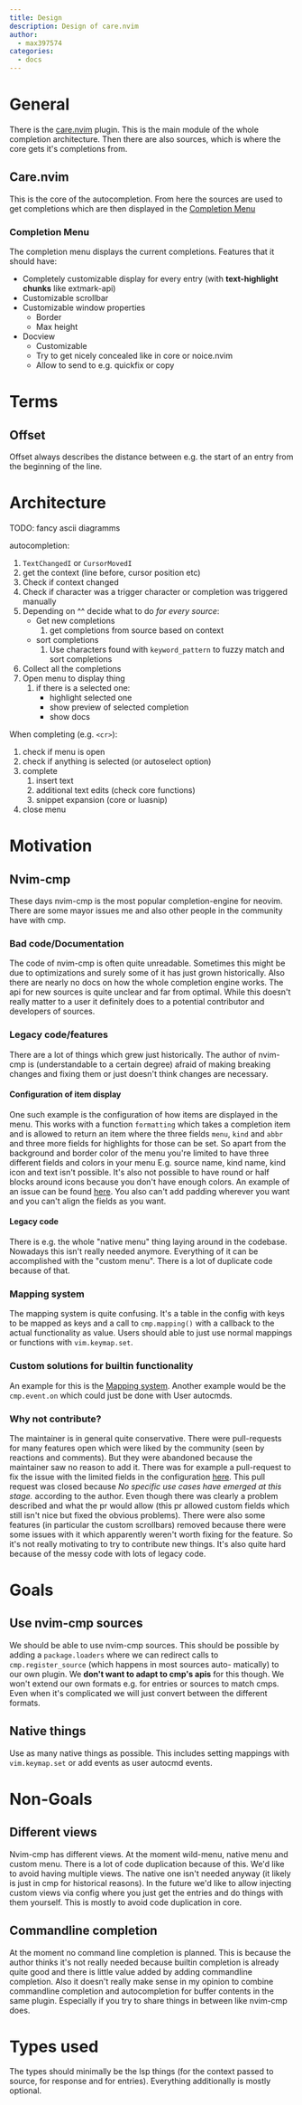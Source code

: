 ```yaml
---
title: Design
description: Design of care.nvim
author:
  - max397574
categories:
  - docs
---
```


# General

There is the [care.nvim](https://github.com/max397574/care.nvim) plugin. This is
the main module of the whole completion architecture. Then there are also
sources, which is where the core gets it's completions from.

## Care.nvim

This is the core of the autocompletion. From here the sources are used to get
completions which are then displayed in the [Completion Menu](#completion-menu)

### Completion Menu

The completion menu displays the current completions. Features that it should
have:

- Completely customizable display for every entry (with **text-highlight
  chunks** like extmark-api)
- Customizable scrollbar
- Customizable window properties
  - Border
  - Max height
- Docview
  - Customizable
  - Try to get nicely concealed like in core or noice.nvim
  - Allow to send to e.g. quickfix or copy

# Terms

## Offset

Offset always describes the distance between e.g. the start of an entry from the
beginning of the line.

# Architecture

TODO: fancy ascii diagramms

autocompletion:

1. `TextChangedI` or `CursorMovedI`
2. get the context (line before, cursor position etc)
3. Check if context changed
4. Check if character was a trigger character or completion was triggered
   manually
5. Depending on ^^ decide what to do _for every source_:
   - Get new completions
     1. get completions from source based on context
   - sort completions
     1. Use characters found with `keyword_pattern` to fuzzy match and sort
        completions
6. Collect all the completions
7. Open menu to display thing
   1. if there is a selected one:
      - highlight selected one
      - show preview of selected completion
      - show docs

When completing (e.g. `<cr>`):

1. check if menu is open
2. check if anything is selected (or autoselect option)
3. complete
   1. insert text
   2. additional text edits (check core functions)
   3. snippet expansion (core or luasnip)
4. close menu

# Motivation

## Nvim-cmp

These days nvim-cmp is the most popular completion-engine for neovim. There are
some mayor issues me and also other people in the community have with cmp.

### Bad code/Documentation

The code of nvim-cmp is often quite unreadable. Sometimes this might be due to
optimizations and surely some of it has just grown historically. Also there are
nearly no docs on how the whole completion engine works. The api for new sources
is quite unclear and far from optimal. While this doesn't really matter to a
user it definitely does to a potential contributor and developers of sources.

### Legacy code/features

There are a lot of things which grew just historically. The author of nvim-cmp
is (understandable to a certain degree) afraid of making breaking changes and
fixing them or just doesn't think changes are necessary.

#### Configuration of item display

One such example is the configuration of how items are displayed in the menu.
This works with a function `formatting` which takes a completion item and is
allowed to return an item where the three fields `menu`, `kind` and `abbr` and
three more fields for highlights for those can be set. So apart from the
background and border color of the menu you're limited to have three different
fields and colors in your menu E.g. source name, kind name, kind icon and text
isn't possible. It's also not possible to have round or half blocks around icons
because you don't have enough colors. An example of an issue can be found
[here](https://github.com/hrsh7th/nvim-cmp/issues/1599). You also can't add
padding wherever you want and you can't align the fields as you want.

#### Legacy code

There is e.g. the whole "native menu" thing laying around in the codebase.
Nowadays this isn't really needed anymore. Everything of it can be accomplished
with the "custom menu". There is a lot of duplicate code because of that.

### Mapping system

The mapping system is quite confusing. It's a table in the config with keys to
be mapped as keys and a call to `cmp.mapping()` with a callback to the actual
functionality as value. Users should able to just use normal mappings or
functions with `vim.keymap.set`.

### Custom solutions for builtin functionality

An example for this is the [Mapping system](#mapping-system). Another example
would be the `cmp.event.on` which could just be done with User autocmds.

### Why not contribute?

The maintainer is in general quite conservative. There were pull-requests for
many features open which were liked by the community (seen by reactions and
comments). But they were abandoned because the maintainer saw no reason to add
it. There was for example a pull-request to fix the issue with the limited
fields in the configuration
[here](https://github.com/hrsh7th/nvim-cmp/pull/1238). This pull request was
closed because _No specific use cases have emerged at this stage._ according to
the author. Even though there was clearly a problem described and what the pr
would allow (this pr allowed custom fields which still isn't nice but fixed the
obvious problems). There were also some features (in particular the custom
scrollbars) removed because there were some issues with it which apparently
weren't worth fixing for the feature. So it's not really motivating to try to
contribute new things. It's also quite hard because of the messy code with lots
of legacy code.

# Goals

## Use nvim-cmp sources

We should be able to use nvim-cmp sources. This should be possible by adding a
`package.loaders` where we can redirect calls to `cmp.register_source` (which
happens in most sources auto- matically) to our own plugin. We **don't want to
adapt to cmp's apis** for this though. We won't extend our own formats e.g. for
entries or sources to match cmps. Even when it's complicated we will just
convert between the different formats.

## Native things

Use as many native things as possible. This includes setting mappings with
`vim.keymap.set` or add events as user autocmd events.

# Non-Goals

## Different views

Nvim-cmp has different views. At the moment wild-menu, native menu and custom
menu. There is a lot of code duplication because of this. We'd like to avoid
having multiple views. The native one isn't needed anyway (it likely is just in
cmp for historical reasons). In the future we'd like to allow injecting custom
views via config where you just get the entries and do things with them
yourself. This is mostly to avoid code duplication in core.

## Commandline completion

At the moment no command line completion is planned. This is because the author
thinks it's not really needed because builtin completion is already quite good
and there is little value added by adding commandline completion. Also it
doesn't really make sense in my opinion to combine commandline completion and
autocompletion for buffer contents in the same plugin. Especially if you try to
share things in between like nvim-cmp does.

# Types used

The types should minimally be the lsp things (for the context passed to source,
for response and for entries). Everything additionally is mostly optional.
